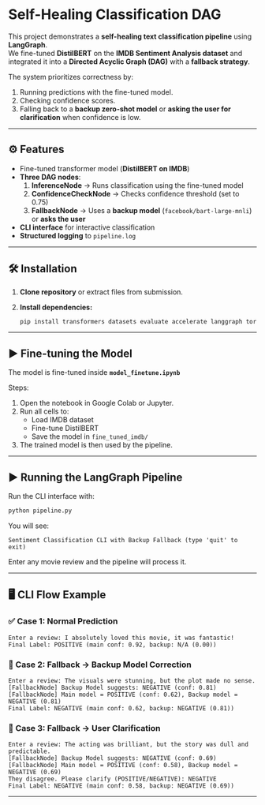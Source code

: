 # Self-Healing Classification DAG

This project demonstrates a **self-healing text classification pipeline** using **LangGraph**.  
We fine-tuned **DistilBERT** on the **IMDB Sentiment Analysis dataset** and integrated it into a **Directed Acyclic Graph (DAG)** with a **fallback strategy**.  

The system prioritizes correctness by:  
1. Running predictions with the fine-tuned model.  
2. Checking confidence scores.  
3. Falling back to a **backup zero-shot model** or **asking the user for clarification** when confidence is low.  

---

## ⚙️ Features

- Fine-tuned transformer model (**DistilBERT on IMDB**)  
- **Three DAG nodes**:
  1. **InferenceNode** → Runs classification using the fine-tuned model  
  2. **ConfidenceCheckNode** → Checks confidence threshold (set to 0.75)  
  3. **FallbackNode** → Uses a **backup model** (`facebook/bart-large-mnli`) or **asks the user**  
- **CLI interface** for interactive classification  
- **Structured logging** to `pipeline.log`  

---

## 🛠️ Installation

1. **Clone repository** or extract files from submission.

2. **Install dependencies:**

     ```bash
     pip install transformers datasets evaluate accelerate langgraph torch
     ```

---

## ▶️ Fine-tuning the Model

The model is fine-tuned inside **`model_finetune.ipynb`**

Steps:
1. Open the notebook in Google Colab or Jupyter.  
2. Run all cells to:
   - Load IMDB dataset  
   - Fine-tune DistilBERT  
   - Save the model in `fine_tuned_imdb/`  
3. The trained model is then used by the pipeline.  

---

## ▶️ Running the LangGraph Pipeline

Run the CLI interface with:
```bash
python pipeline.py
```

You will see:
```
Sentiment Classification CLI with Backup Fallback (type 'quit' to exit)
```

Enter any movie review and the pipeline will process it.

---

## 🖥 CLI Flow Example

### ✅ Case 1: Normal Prediction
```
Enter a review: I absolutely loved this movie, it was fantastic!
Final Label: POSITIVE (main conf: 0.92, backup: N/A (0.00))
```

### 🔄 Case 2: Fallback → Backup Model Correction
```
Enter a review: The visuals were stunning, but the plot made no sense.
[FallbackNode] Backup Model suggests: NEGATIVE (conf: 0.81)
[FallbackNode] Main model = POSITIVE (conf: 0.62), Backup model = NEGATIVE (0.81)
Final Label: NEGATIVE (main conf: 0.62, backup: NEGATIVE (0.81))
```

### 👤 Case 3: Fallback → User Clarification
```
Enter a review: The acting was brilliant, but the story was dull and predictable.
[FallbackNode] Backup Model suggests: NEGATIVE (conf: 0.69)
[FallbackNode] Main model = POSITIVE (conf: 0.58), Backup model = NEGATIVE (0.69)
They disagree. Please clarify (POSITIVE/NEGATIVE): NEGATIVE
Final Label: NEGATIVE (main conf: 0.58, backup: NEGATIVE (0.69))
```

---
